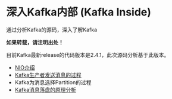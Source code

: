 # 深入Kafka内部 (Kafka Inside)

通过分析Kafka的源码，深入了解Kafka

<b>如果转载，请注明出处！</b>

目前Kafka最新release的代码版本是2.4.1，此次源码分析基于此版本。 

* [NIO介绍](nio_knowledge.md)
* [Kafka生产者发送消息的过程](KafkaProducer_send_msg.md)
* Kafka为消息选择Partition的过程
* [Kafka消息落盘的原理分析](KafkaServer_Persist_Message_theory.md)
